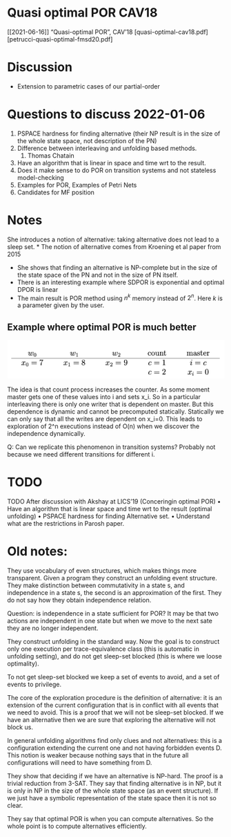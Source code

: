 # Quasi optimal POR CAV18
[[2021-06-16]]
“Quasi-optimal POR”, CAV’18
[quasi-optimal-cav18.pdf]
[petrucci-quasi-optimal-fmsd20.pdf]

# Discussion
- Extension to parametric cases of our partial-order


# Questions to discuss 2022-01-06
1. PSPACE hardness for finding alternative (their NP result is in the size of
   the whole state space, not description of the PN)
2. Difference between interleaving and unfolding based methods.
   1. Thomas Chatain
3. Have an algorithm that is linear in space and time wrt to the result.
4. Does it make sense to do POR on transition systems and not stateless model-checking
5. Examples for POR, Examples of Petri Nets
6. Candidates for MF position

# Notes
She introduces a notion of alternative: taking alternative does not lead to  a sleep set. 
	* The notion of alternative comes from Kroening et al paper from 2015
  * She shows that finding an alternative is NP-complete but in the size of the
    state space of the PN and not in the size of PN itself.
  * There is an interesting example where SDPOR is exponential and optimal DPOR
    is linear
  * The main result is POR method using $n^k$ memory instead of $2^n$. Here $k$
    is a parameter given by the user.

## Example where optimal POR is much better

![picture 2](images/9e8434627fee3ff210d86487963d6c67063efa3f0b3d7a7f4ad8e43cdfbf8dba.png)  

The idea is that count process increases the counter. As some moment master gets
one of these values into i and sets x_i. So in a particular interleaving there
is only one writer that is dependent on master. 
But this dependence is dynamic and cannot be precomputed statically. 
Statically we can only say that all the writes are dependent on x_i=0.
This leads to exploration of 2^n executions instead of O(n) when we discover the
independence dynamically. 

Q: Can we replicate this phenomenon in transition systems? Probably not because
we need different transitions for different i. 

# TODO
TODO After discussion with Akshay at LICS’19 (Conceringin optimal POR)
	•	Have an algorithm that is linear space and time wrt to the result (optimal unfolding)
	•	PSPACE hardness for finding Alternative set.
	•	Understand what are the restrictions in Parosh paper.


# Old notes:

They use vocabulary of even structures, which makes things more transparent.
Given a program they construct an unfolding event structure.
They make distinction between commutativity in a state s, and independence in a state s, the second is an approximation of the first. 
They do not say how they obtain independence relation. 

Question: is independence in a state sufficient for POR? It may be that two actions are independent in one state but when we move to the next sate they are no longer independent. 

They construct unfolding in the standard way. 
Now the goal is to construct only one execution per trace-equivalence class (this is automatic in unfolding setting), and do not get sleep-set blocked (this is where we loose optimality).

To not get sleep-set blocked we keep a set of events to avoid, and a set of events to privilege. 

The core of the exploration procedure is the definition of alternative: it is an extension of the current configuration that is in conflict with  all events that we need to avoid. This is a proof that we will not be sleep-set blocked. If we have an alternative then we are sure that exploring the alternative will not block us.

In general unfolding algorithms find only clues and not alternatives: this is a configuration extending the current one and not having forbidden events D. This notion is weaker because nothing says that in the future all configurations will need to have something from D.

They show that deciding if we have an alternative is NP-hard. The proof is a trivial reduction from 3-SAT. They say that finding alternative is in NP, but it is only in NP in the size of the whole state space (as an event structure). If we just have a symbolic representation of the state space then it is not so clear. 

They say that optimal POR is when you can compute alternatives. So the whole
point is to compute alternatives efficiently. 
